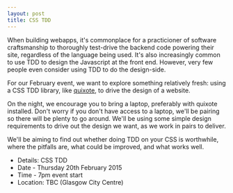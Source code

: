 ```yaml
---
layout: post
title: CSS TDD
---
```


When building webapps, it's commonplace for a practicioner of software craftsmanship to thoroughly test-drive the backend code powering their site, regardless of the language being used. It's also increasingly common to use TDD to design the Javascript at the front end. However, very few people even consider using TDD to do the design-side.

For our February event, we want to explore something relatively fresh: using a CSS TDD library, like <a href="https://github.com/jamesshore/quixote">quixote</a>, to drive the design of a website.

On the night, we encourage you to bring a laptop, preferably with quixote installed. Don't worry if you don't have access to a laptop, we'll be pairing so there will be plenty to go around. We'll be using some simple design requirements to drive out the design we want, as we work in pairs to deliver.

We'll be aiming to find out whether doing TDD on your CSS is worthwhile, where the pitfalls are, what could be improved, and what works well.

* Details: CSS TDD
* Date - Thursday 20th February 2015
* Time - 7pm event start
* Location: TBC (Glasgow City Centre)

